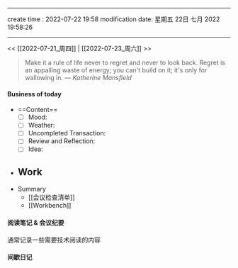 
---
create time : 2022-07-22 19:58
modification date: 星期五 22日 七月 2022 19:58:26

---

<< [[2022-07-21_周四]] | [[2022-07-23_周六]] >>

> Make it a rule of life never to regret and never to look back. Regret is an appalling waste of energy; you can't build on it; it's only for wallowing in.
> — <cite>Katherine Mansfield</cite>


#### Business of today
-  ==Content==
	- [ ] Mood:
	- [ ] Weather:
	- [ ] Uncompleted Transaction:
	- [ ] Review and Reflection:
	- [ ] Idea:
- Work
	- 
- Summary
	- [[会议检查清单]]
	- [[Workbench]]
	
#### 阅读笔记 & 会议纪要
通常记录一些需要技术阅读的内容

#### 间歇日记

